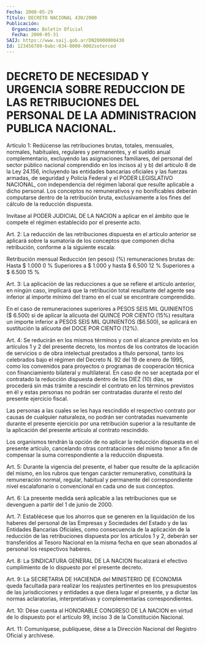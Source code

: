```yaml
---
Fecha: 2000-05-29
Título: DECRETO NACIONAL 430/2000
Publicación:
  Organismo: Boletín Oficial
  Fecha: 2000-05-31
SAIJ: https://www.saij.gob.ar/DN20000000430
Id: 123456789-0abc-034-0000-0002soterced
---
```

# DECRETO DE NECESIDAD Y URGENCIA SOBRE REDUCCION DE LAS RETRIBUCIONES DEL PERSONAL DE LA ADMINISTRACION PUBLICA NACIONAL.

<a id="1"></a>
Artículo 1: Redúcense las retribuciones brutas, totales, mensuales, normales, habituales, regulares y permanentes, y el sueldo anual complementario, excluyendo las asignaciones familiares, del personal del sector público nacional comprendido en los incisos a) y b) del artículo 8 de la Ley 24.156, incluyendo   las  entidades  bancarias  oficiales  y  las  fuerzas armadas, de seguridad  y  Policía  Federal  y el PODER LEGISLATIVO NACIONAL,  con  independencia  del  régimen  laboral  que  resulte aplicable  a  dicho personal. Los conceptos no remunerativos y no bonificables deberán computarse dentro de la retribución bruta, exclusivamente a los fines del cálculo de la reducción dispuesta.

Invítase al PODER JUDICIAL DE LA NACION a aplicar en el ámbito que le compete el régimen establecido por el presente acto.

<a id="2"></a>
Art.  2:  La  reducción  de  las retribuciones dispuesta  en  el artículo anterior se aplicará sobre  la  sumatoria de los conceptos que  componen dicha retribución, conforme a  la  siguiente  escala:

 Retribución mensual                          Reducción    (en pesos)                                 (%) remuneraciones brutas de: Hasta $ 1.000                                   0 % Superiores a $ 1.000 y hasta $ 6.500           12 %  Superiores a $ 6.500                           15 %

<a id="3"></a>
Art.  3: La aplicación de las reducciones  a  que  se  refiere  el artículo  anterior,  en  ningún  caso, implicará que la retribución total  resultante del agente sea inferior  al  importe  mínimo  del tramo en el cual se encontrare comprendido.

En el caso de remuneraciones superiores a PESOS SEIS MIL QUINIENTOS ($ 6.500)  si  de  aplicar  la alícuota del QUINCE POR CIENTO (15%) resultara un importe inferior  a  PESOS  SEIS  MIL  QUINIENTOS ($6.500), se aplicará en sustitución la alícuota del DOCE POR CIENTO (12%).

<a id="4"></a>
Art.  4:  Se  reducirán  en  los mismos términos y con el alcance previsto en los artículos 1 y 2 del presente decreto, los montos de los contratos de locación de servicios  o  de obra intelectual prestados a título personal, tanto los celebrados  bajo  el régimen del Decreto N. 92 del 19 de enero de 1995, como los convenidos para proyectos o programas  de  cooperación técnica con financiamiento bilateral y multilateral. En  caso  de  no  ser  aceptada  por  el contratado la reducción dispuesta dentro de los DIEZ (10) días, se procederá  sin  más trámite a rescindir el contrato en los términos previstos en él  y  estas  personas  no  podrán  ser  contratadas durante el resto del presente ejercicio fiscal.

Las  personas  a  las  cuales se les haya rescindido el respectivo contrato  por  causas  de  cualquier   naturaleza,  no  podrán  ser contratadas  nuevamente  durante  el  presente  ejercicio  por  una retribución superior a la resultante de la aplicación del presente artículo al contrato rescindido.

Los  organismos  tendrán  la  opción  de no  aplicar  la  reducción dispuesta en el presente artículo, cancelando  otras contrataciones del  mismo  tenor a fin de compensar la suma correspondiente  a  la reducción dispuesta.

<a id="5"></a>
Art. 5: Durante  la vigencia del presente, el haber que resulte de la  aplicación  del  mismo,  en  los  rubros  que  tengan  carácter remunerativo,  constituirá  la  remuneración  normal,  regular, habitual y permanente  del  correspondiente nivel escalafonario  o convencional en cada uno de sus conceptos.

<a id="6"></a>
Art.  6: La presente medida será aplicable a las retribuciones que se devenguen a partir del 1 de junio de 2000.

<a id="7"></a>
Art. 7:  Establécese  que  los  ahorros  que  se  generen  en  la liquidación  de  los  haberes  del  personal  de  las  Empresas  y Sociedades  del Estado y de las Entidades Bancarias Oficiales, como consecuencia de la aplicación de la reducción de las retribuciones dispuesta por  los  artículos  1  y  2, deberán ser transferidos al Tesoro Nacional en la misma fecha en que  sean abonados al personal los respectivos haberes.

<a id="8"></a>
Art.  8:  La  SINDICATURA  GENERAL  DE LA NACION  fiscalizará  el efectivo  cumplimiento  de  lo dispuesto por  el  presente  decreto.

<a id="9"></a>
Art. 9: La SECRETARIA DE HACIENDA del MINISTERIO DE ECONOMIA queda facultada  para  realizar  los reajustes  pertinentes  en  los presupuestos de las jurisdicciones  y  entidades  a que diera lugar el presente, y a dictar las normas aclaratorias, interpretativas  y complementarias correspondientes.

<a id="10"></a>
Art. 10: Dése  cuenta  al  HONORABLE  CONGRESO  DE  LA NACION en virtud  de  lo  dispuesto  por  el  artículo  99,  inciso 3 de la Constitución Nacional.

<a id="11"></a>
Art. 11: Comuníquese, publíquese, dése a la Dirección Nacional del Registro Oficial y archívese.
